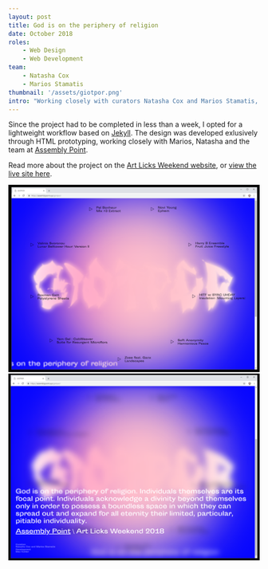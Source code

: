 ```yaml
---
layout: post
title: God is on the periphery of religion
date: October 2018
roles:
    - Web Design
    - Web Development
team:
    - Natasha Cox
    - Marios Stamatis
thumbnail: '/assets/giotpor.png'
intro: "Working closely with curators Natasha Cox and Marios Stamatis, I designed and built an online exhibition of artists' audio works on the occasion of Art Licks Weekend 2018."
---
```


Since the project had to be completed in less than a week, I opted for a lightweight workflow based on [Jekyll](https://jekyllrb.com). The design was developed exlusively through HTML prototyping, working closely with Marios, Natasha and the team at [Assembly Point](http://assemblypoint.xyz).

Read more about the project on the [Art Licks Weekend website](https://artlicksweekend.com/online-project/), or [view the live site here](https://assemblypoint.xyz/giotpor/).

![giotpor screenshot 1](/assets/giotpor-1.png)
![giotpor screenshot 1](/assets/giotpor-2.png)
